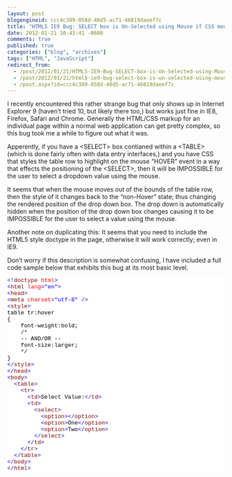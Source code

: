 ```yaml
---
layout: post
blogengineid: ccc4c389-058d-40d5-ac71-46819daeef7c
title: "HTML5 IE9 Bug: SELECT box is Un-Selected using Mouse if CSS modifies position on hover"
date: 2012-01-21 10:43:41 -0600
comments: true
published: true
categories: ["blog", "archives"]
tags: ["HTML", "JavaScript"]
redirect_from: 
  - /post/2012/01/21/HTML5-IE9-Bug-SELECT-box-is-Un-Selected-using-Mouse-if-CSS-modifies-position-on-hover
  - /post/2012/01/21/html5-ie9-bug-select-box-is-un-selected-using-mouse-if-css-modifies-position-on-hover
  - /post.aspx?id=ccc4c389-058d-40d5-ac71-46819daeef7c
---
```

<!-- more -->
<p>I recently encountered this rather strange bug that only shows up in Internet Explorer 9 (haven’t tried 10, but likely there too,) but works just fine in IE8, Firefox, Safari and Chrome. Generally the HTML/CSS markup for an individual page within a normal web application can get pretty complex, so this bug took me a while to figure out what it was.</p>  <p>Apperently, if you have a &lt;SELECT&gt; box contianed within a &lt;TABLE&gt; (which is done fairly often with data entry interfaces,) and you have CSS that styles the table row to highlight on the mouse “HOVER” event in a way that effects the positioning of the &lt;SELECT&gt;, then it will be IMPOSSIBLE for the user to select a dropdown value using the mouse.</p>  <p>It seems that when the mouse moves out of the bounds of the table row, then the style of it changes back to the “non-Hover” state; thus changing the rendered position of the drop down box. The drop down is automatically hidden when the position of the drop down box changes causing it to be IMPOSSIBLE for the user to select a value using the mouse.</p>  <p>Another note on duplicating this: It seems that you need to include the HTML5 style doctype in the page, otherwise it will work correctly; even in IE9.</p>  <p>Don’t worry if this description is somewhat confusing, I have included a full code sample below that exhibits this bug at its most basic level.</p>  <pre class="csharpcode"><span class="kwrd">&lt;!</span><span class="html">doctype</span> <span class="attr">html</span><span class="kwrd">&gt;</span>
<span class="kwrd">&lt;</span><span class="html">html</span> <span class="attr">lang</span><span class="kwrd">=&quot;en&quot;</span><span class="kwrd">&gt;</span>
<span class="kwrd">&lt;</span><span class="html">head</span><span class="kwrd">&gt;</span>
<span class="kwrd">&lt;</span><span class="html">meta</span> <span class="attr">charset</span><span class="kwrd">=&quot;utf-8&quot;</span> <span class="kwrd">/&gt;</span>
<span class="kwrd">&lt;</span><span class="html">style</span><span class="kwrd">&gt;</span>
table tr:hover 
{
    font-weight:bold;
    /*
    -- AND/OR --
    font-size:larger;
    */
}
<span class="kwrd">&lt;/</span><span class="html">style</span><span class="kwrd">&gt;</span>
<span class="kwrd">&lt;/</span><span class="html">head</span><span class="kwrd">&gt;</span>
<span class="kwrd">&lt;</span><span class="html">body</span><span class="kwrd">&gt;</span>
  <span class="kwrd">&lt;</span><span class="html">table</span><span class="kwrd">&gt;</span>
    <span class="kwrd">&lt;</span><span class="html">tr</span><span class="kwrd">&gt;</span>
      <span class="kwrd">&lt;</span><span class="html">td</span><span class="kwrd">&gt;</span>Select Value:<span class="kwrd">&lt;/</span><span class="html">td</span><span class="kwrd">&gt;</span>
      <span class="kwrd">&lt;</span><span class="html">td</span><span class="kwrd">&gt;</span>
        <span class="kwrd">&lt;</span><span class="html">select</span><span class="kwrd">&gt;</span>
          <span class="kwrd">&lt;</span><span class="html">option</span><span class="kwrd">&gt;&lt;/</span><span class="html">option</span><span class="kwrd">&gt;</span>
          <span class="kwrd">&lt;</span><span class="html">option</span><span class="kwrd">&gt;</span>One<span class="kwrd">&lt;/</span><span class="html">option</span><span class="kwrd">&gt;</span>
          <span class="kwrd">&lt;</span><span class="html">option</span><span class="kwrd">&gt;</span>Two<span class="kwrd">&lt;/</span><span class="html">option</span><span class="kwrd">&gt;</span>
        <span class="kwrd">&lt;/</span><span class="html">select</span><span class="kwrd">&gt;</span>
      <span class="kwrd">&lt;/</span><span class="html">td</span><span class="kwrd">&gt;</span>
    <span class="kwrd">&lt;/</span><span class="html">tr</span><span class="kwrd">&gt;</span>
  <span class="kwrd">&lt;/</span><span class="html">table</span><span class="kwrd">&gt;</span>
<span class="kwrd">&lt;/</span><span class="html">body</span><span class="kwrd">&gt;</span>
<span class="kwrd">&lt;/</span><span class="html">html</span><span class="kwrd">&gt;</span></pre>
<style type="text/css">
.csharpcode, .csharpcode pre
{
	font-size: small;
	color: black;
	font-family: consolas, "Courier New", courier, monospace;
	background-color: #ffffff;
	/*white-space: pre;*/
}
.csharpcode pre { margin: 0em; }
.csharpcode .rem { color: #008000; }
.csharpcode .kwrd { color: #0000ff; }
.csharpcode .str { color: #006080; }
.csharpcode .op { color: #0000c0; }
.csharpcode .preproc { color: #cc6633; }
.csharpcode .asp { background-color: #ffff00; }
.csharpcode .html { color: #800000; }
.csharpcode .attr { color: #ff0000; }
.csharpcode .alt 
{
	background-color: #f4f4f4;
	width: 100%;
	margin: 0em;
}
.csharpcode .lnum { color: #606060; }</style>
